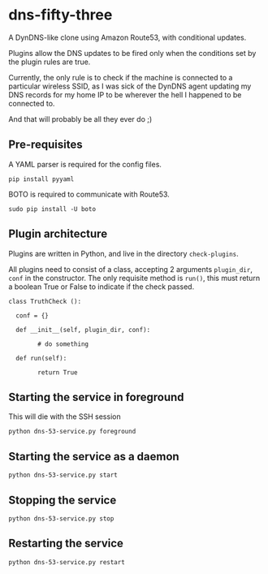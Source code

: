 dns-fifty-three
===============

A DynDNS-like clone using Amazon Route53, with conditional updates.

Plugins allow the DNS updates to be fired only when the conditions set by the plugin rules are true.

Currently, the only rule is to check if the machine is connected to a particular wireless SSID, as I was sick of the DynDNS agent updating my DNS records for my home IP to be wherever the hell I happened to be connected to.

And that will probably be all they ever do ;)

Pre-requisites
-------------

A YAML parser is required for the config files.

`pip install pyyaml`

BOTO is required to communicate with Route53.

`sudo pip install -U boto`

Plugin architecture
-------------------

Plugins are written in Python, and live in the directory `check-plugins`.

All plugins need to consist of a class, accepting 2 arguments `plugin_dir`, `conf` in the constructor. The only requisite method is `run()`, this must return a boolean True or False to indicate if the check passed.

    class TruthCheck ():
    
      conf = {}
    
      def __init__(self, plugin_dir, conf):
    
            # do something
    
      def run(self):
    
            return True

Starting the service in foreground
----------------------------------

This will die with the SSH session

`python dns-53-service.py foreground`

Starting the service as a daemon
--------------------------------

`python dns-53-service.py start`

Stopping the service
--------------------

`python dns-53-service.py stop`

Restarting the service
----------------------

`python dns-53-service.py restart`
